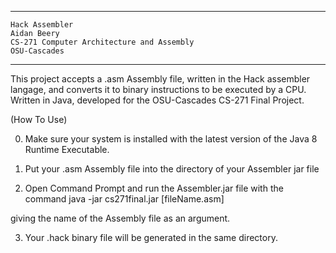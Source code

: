--------------------------------------------------
    Hack Assembler
    Aidan Beery
    CS-271 Computer Architecture and Assembly
    OSU-Cascades
-------------------------------------------------
This project accepts a .asm Assembly file, written in the Hack assembler langage, and converts it to binary instructions to be executed by a CPU. 
Written in Java, developed for the OSU-Cascades CS-271 Final Project.

(How To Use)


0) Make sure your system is installed with the latest version of the Java 8 Runtime Executable. 

1) Put your .asm Assembly file into the directory of your Assembler jar file 

2) Open Command Prompt and run the Assembler.jar file with the command 
    java -jar cs271final.jar [fileName.asm]
    
giving the name of the Assembly file as an argument.

3) Your .hack binary file will be generated in the same directory. 
